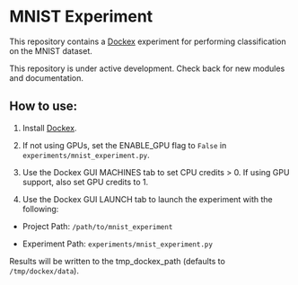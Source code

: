# MNIST Experiment

This repository contains a [Dockex](https://github.com/ConnexonSystems/dockex) experiment for performing 
classification on the MNIST dataset.

This repository is under active development. Check back for new modules and documentation.

## How to use:

1. Install [Dockex](https://github.com/ConnexonSystems/dockex).

2. If not using GPUs, set the ENABLE_GPU flag to ```False``` in ```experiments/mnist_experiment.py```.

3. Use the Dockex GUI MACHINES tab to set CPU credits > 0. If using GPU support, also set GPU credits to 1.

4. Use the Dockex GUI LAUNCH tab to launch the experiment with the following:

* Project Path: ```/path/to/mnist_experiment```

* Experiment Path: ```experiments/mnist_experiment.py```

Results will be written to the tmp_dockex_path (defaults to ```/tmp/dockex/data```).
